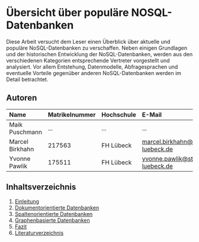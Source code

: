 # Übersicht über populäre NOSQL-Datenbanken
Diese Arbeit versucht dem Leser einen Überblick über aktuelle und populäre NoSQL-Datenbanken zu verschaffen. Neben einigen Grundlagen und der historischen Entwicklung der NoSQL-Datenbanken, werden aus den verschiedenen Kategorien entsprechende Vertreter vorgestellt und analysiert. Vor allem Entstehung, Datenmodelle, Abfragesprachen und eventuelle Vorteile gegenüber anderen NoSQL-Datenbanken werden im Detail betrachtet.  

## Autoren

| Name          | Matrikelnummer | Hochschule | E-Mail                             |
|:--------------|:---------------|:-----------|:-----------------------------------|
|Maik Puschmann | ...            | ...        | ...                                |
|Marcel Birkhahn| 217563         | FH Lübeck  | marcel.birkhahn@stud.fh-luebeck.de |
|Yvonne Pawlik  | 175511         | FH Lübeck  | yvonne.pawlik@stud.fh-luebeck.de   |

## Inhaltsverzeichnis

1. [Einleitung](03_introduction.md)
2. [Dokumentorientierte Datenbanken](04_document-oriented-db.md)
3. [Spaltenorientierte Datenbanken](06_column-oriented-db.md)
4. [Graphenbasierte Datenbanken](07_graph-based-db.md)
5. [Fazit](08_conclusion.md)
7. [Literaturverzeichnis](09_references.md)